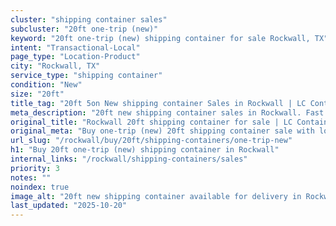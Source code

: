 ```yaml
---
cluster: "shipping container sales"
subcluster: "20ft one-trip (new)"
keyword: "20ft one-trip (new) shipping container for sale Rockwall, TX"
intent: "Transactional-Local"
page_type: "Location-Product"
city: "Rockwall, TX"
service_type: "shipping container"
condition: "New"
size: "20ft"
title_tag: "20ft 5on New shipping container Sales in Rockwall | LC Container"
meta_description: "20ft new shipping container sales in Rockwall. Fast delivery, competitive pricing. Serving shipping containers area. Quote ID: 9RZ. Call (214) 524-4168 for your free quote today."
original_title: "Rockwall 20ft shipping container for sale | LC Container"
original_meta: "Buy one-trip (new) 20ft shipping container sale with local delivery in Rockwall, TX. LC Container — local Since 2003. Request a fast quote today."
url_slug: "/rockwall/buy/20ft/shipping-containers/one-trip-new"
h1: "Buy 20ft one-trip (new) shipping container in Rockwall"
internal_links: "/rockwall/shipping-containers/sales"
priority: 3
notes: ""
noindex: true
image_alt: "20ft new shipping container available for delivery in Rockwall"
last_updated: "2025-10-20"
---
```


<!-- TODO: Add unique city/inventory copy, images, and internal links here. -->
